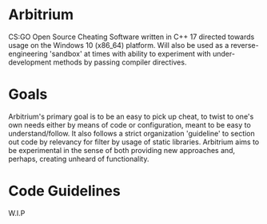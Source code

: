 # Arbitrium
CS:GO Open Source Cheating Software written in C++ 17 directed towards usage on the Windows 10 (x86_64) platform. Will also be used as a reverse-engineering 'sandbox' at times with ability to experiment with under-development methods by passing compiler directives.

# Goals
Arbitrium's primary goal is to be an easy to pick up cheat, to twist to one's own needs either by means of code or configuration, meant to be easy to understand/follow. It also follows a strict organization 'guideline' to section out code by relevancy for filter by usage of static libraries. Arbitrium aims to be experimental in the sense of both providing new approaches and, perhaps, creating unheard of functionality.

# Code Guidelines
W.I.P
